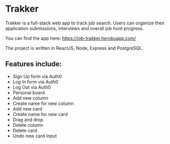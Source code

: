 # Trakker

Trakker is a full-stack web app to track job search. Users can organize their application submissions, interviews and overall job hunt progress.

You can find the app here: https://job-trakker.herokuapp.com/

The project is written in ReactJS, Node, Express and PostgreSQL.

## Features include:

- Sign Up form via Auth0
- Log In form via Auth0
- Log Out via Auth0
- Personal board
- Add new column
- Create name for new column
- Add new card
- Create name for new card
- Drag and drop
- Delete column
- Delete card
- Undo new card input

